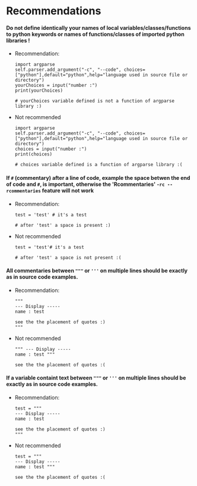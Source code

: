 # Recommendations

#### Do not define identically your names of local variables/classes/functions to python keywords or names of functions/classes of imported python libraries !

- Recommendation:
  ```
  import argparse
  self.parser.add_argument("-c", "--code", choices=["python"],default="python",help="language used in source file or directory")
  yourChoices = input("number :")
  print(yourChoices)

  # yourChoices variable defined is not a function of argparse library :)
  ```
- Not recommended
  ```
  import argparse
  self.parser.add_argument("-c", "--code", choices=["python"],default="python",help="language used in source file or directory")
  choices = input("number :")
  print(choices)

  # choices variable defined is a function of argparse library :(
  ```

#### If `#` (commentary) after a line of code, example the space betwen the end of code and `#`, is important, otherwise the 'Rcommentaries' `-rc --rcommentaries` feature will not work

- Recommendation:
  ```
  test = 'test' # it's a test

  # after 'test' a space is present :)
  ```
- Not recommended
  ```
  test = 'test'# it's a test

  # after 'test' a space is not present :(
  ```

#### All commentaries between `"""` or `'''` on multiple lines should be exactly as in source code examples.

- Recommendation:
  ```
  """
  --- Display -----
  name : test

  see the the placement of quotes :)
  """
  ```
- Not recommended
  ```
  """ --- Display -----
  name : test """

  see the the placement of quotes :(
  ```

#### If a variable containt text between `"""` or `'''` on multiple lines should be exactly as in source code examples.

- Recommendation:
  ```
  test = """
  --- Display -----
  name : test

  see the the placement of quotes :)
  """
  ```
- Not recommended
  ```
  test = """
  --- Display -----
  name : test """

  see the the placement of quotes :(
  ```
